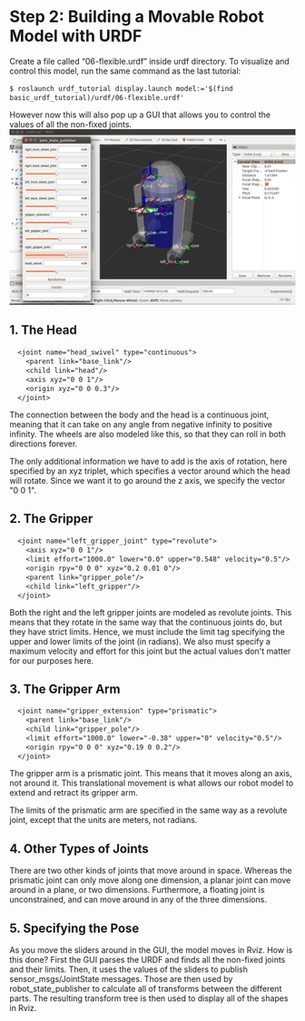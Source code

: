 # Step 2: Building a Movable Robot Model with URDF

Create a file called “06-flexible.urdf” inside urdf directory. 
To visualize and control this model, run the same command as the last tutorial: 
```
$ roslaunch urdf_tutorial display.launch model:='$(find basic_urdf_tutorial)/urdf/06-flexible.urdf'
```
However now this will also pop up a GUI that allows you to control the values of all the non-fixed joints. 
![](image/06-flexible.png) 

## 1. The Head
```
  <joint name="head_swivel" type="continuous">
    <parent link="base_link"/>
    <child link="head"/>
    <axis xyz="0 0 1"/>
    <origin xyz="0 0 0.3"/>
  </joint>
```
The connection between the body and the head is a continuous joint, meaning that it can take on any angle from negative infinity to positive infinity. The wheels are also modeled like this, so that they can roll in both directions forever.

The only additional information we have to add is the axis of rotation, here specified by an xyz triplet, which specifies a vector around which the head will rotate. Since we want it to go around the z axis, we specify the vector "0 0 1".

## 2. The Gripper
```
  <joint name="left_gripper_joint" type="revolute">
    <axis xyz="0 0 1"/>
    <limit effort="1000.0" lower="0.0" upper="0.548" velocity="0.5"/>
    <origin rpy="0 0 0" xyz="0.2 0.01 0"/>
    <parent link="gripper_pole"/>
    <child link="left_gripper"/>
  </joint>
```
Both the right and the left gripper joints are modeled as revolute joints. This means that they rotate in the same way that the continuous joints do, but they have strict limits. Hence, we must include the limit tag specifying the upper and lower limits of the joint (in radians). We also must specify a maximum velocity and effort for this joint but the actual values don't matter for our purposes here.

## 3. The Gripper Arm
```
  <joint name="gripper_extension" type="prismatic">
    <parent link="base_link"/>
    <child link="gripper_pole"/>
    <limit effort="1000.0" lower="-0.38" upper="0" velocity="0.5"/>
    <origin rpy="0 0 0" xyz="0.19 0 0.2"/>
  </joint>
```
The gripper arm is a prismatic joint. This means that it moves along an axis, not around it. This translational movement is what allows our robot model to extend and retract its gripper arm.

The limits of the prismatic arm are specified in the same way as a revolute joint, except that the units are meters, not radians.

## 4. Other Types of Joints
There are two other kinds of joints that move around in space. Whereas the prismatic joint can only move along one dimension, a planar joint can move around in a plane, or two dimensions. Furthermore, a floating joint is unconstrained, and can move around in any of the three dimensions.

## 5. Specifying the Pose
As you move the sliders around in the GUI, the model moves in Rviz. How is this done? First the GUI parses the URDF and finds all the non-fixed joints and their limits. Then, it uses the values of the sliders to publish sensor_msgs/JointState messages. Those are then used by robot_state_publisher to calculate all of transforms between the different parts. The resulting transform tree is then used to display all of the shapes in Rviz.